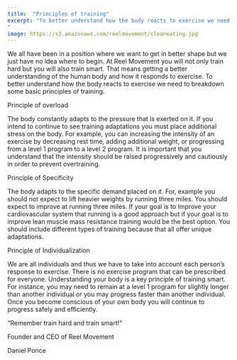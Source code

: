 ```yaml
---
title:  "Principles of training"
excerpt: "To better understand how the body reacts to exercise we need to breakdown some basic principles of... 
"
image: https://s3.amazonaws.com/reelmovement/cleaneating.jpg
---
```



We all have been in a position where we want to get in better shape but we just have no idea where to begin. At Reel Movement you will not only train hard but you will also train smart. That means getting a better understanding of the human body and how it responds to exercise. To better understand how the body reacts to exercise we need to breakdown some basic principles of training. 


Principle of overload

The body constantly adapts to the pressure that is exerted on it. If you intend to continue to see training adaptations you must place additional stress on the body. For example, you can increasing the intensity of an exercise by decreasing rest time, adding additional weight, or progressing from a level 1 program to a level 2 program. It is important that you understand that the intensity should be raised progressively and cautiously in order to prevent overtraining.

Principle of Specificity

The body adapts to the specific demand placed on it. For, example you should not expect to lift heavier weights by running three miles. You should expect to improve at running three miles. If your goal is to improve your cardiovascular system that running is a good approach but if your goal is to improve lean muscle mass resistance training would be the best option. You should include different types of training because that all offer unique adaptations.

Principle of Individualization

We are all individuals and thus we have to take into account each person’s response to exercise. There is no exercise program that can be prescribed for everyone. Understanding your body is a key principle of training smart. For instance, you may need to remain at a level 1 program for slightly longer than another individual or you may progress faster than another individual. Once you become conscious of your own body you will continue to progress safely and efficiently. 

 “Remember train hard and train smart!”

Founder and CEO of Reel Movement
 
Daniel Ponce
